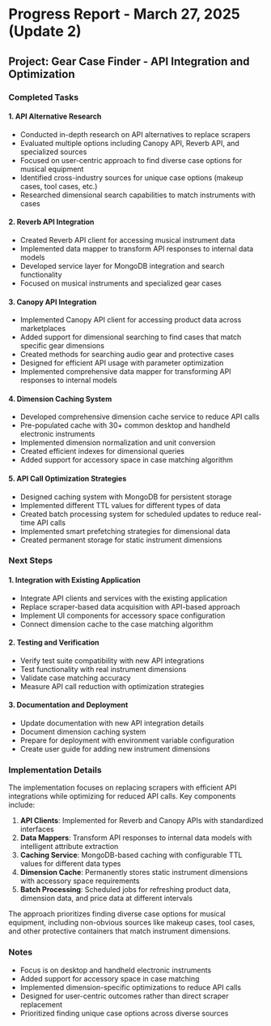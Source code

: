 # Progress Report - March 27, 2025 (Update 2)

## Project: Gear Case Finder - API Integration and Optimization

### Completed Tasks

#### 1. API Alternative Research
- Conducted in-depth research on API alternatives to replace scrapers
- Evaluated multiple options including Canopy API, Reverb API, and specialized sources
- Focused on user-centric approach to find diverse case options for musical equipment
- Identified cross-industry sources for unique case options (makeup cases, tool cases, etc.)
- Researched dimensional search capabilities to match instruments with cases

#### 2. Reverb API Integration
- Created Reverb API client for accessing musical instrument data
- Implemented data mapper to transform API responses to internal data models
- Developed service layer for MongoDB integration and search functionality
- Focused on musical instruments and specialized gear cases

#### 3. Canopy API Integration
- Implemented Canopy API client for accessing product data across marketplaces
- Added support for dimensional searching to find cases that match specific gear dimensions
- Created methods for searching audio gear and protective cases
- Designed for efficient API usage with parameter optimization
- Implemented comprehensive data mapper for transforming API responses to internal models

#### 4. Dimension Caching System
- Developed comprehensive dimension cache service to reduce API calls
- Pre-populated cache with 30+ common desktop and handheld electronic instruments
- Implemented dimension normalization and unit conversion
- Created efficient indexes for dimensional queries
- Added support for accessory space in case matching algorithm

#### 5. API Call Optimization Strategies
- Designed caching system with MongoDB for persistent storage
- Implemented different TTL values for different types of data
- Created batch processing system for scheduled updates to reduce real-time API calls
- Implemented smart prefetching strategies for dimensional data
- Created permanent storage for static instrument dimensions

### Next Steps

#### 1. Integration with Existing Application
- Integrate API clients and services with the existing application
- Replace scraper-based data acquisition with API-based approach
- Implement UI components for accessory space configuration
- Connect dimension cache to the case matching algorithm

#### 2. Testing and Verification
- Verify test suite compatibility with new API integrations
- Test functionality with real instrument dimensions
- Validate case matching accuracy
- Measure API call reduction with optimization strategies

#### 3. Documentation and Deployment
- Update documentation with new API integration details
- Document dimension caching system
- Prepare for deployment with environment variable configuration
- Create user guide for adding new instrument dimensions

### Implementation Details

The implementation focuses on replacing scrapers with efficient API integrations while optimizing for reduced API calls. Key components include:

1. **API Clients**: Implemented for Reverb and Canopy APIs with standardized interfaces
2. **Data Mappers**: Transform API responses to internal data models with intelligent attribute extraction
3. **Caching Service**: MongoDB-based caching with configurable TTL values for different data types
4. **Dimension Cache**: Permanently stores static instrument dimensions with accessory space requirements
5. **Batch Processing**: Scheduled jobs for refreshing product data, dimension data, and price data at different intervals

The approach prioritizes finding diverse case options for musical equipment, including non-obvious sources like makeup cases, tool cases, and other protective containers that match instrument dimensions.

### Notes
- Focus is on desktop and handheld electronic instruments
- Added support for accessory space in case matching
- Implemented dimension-specific optimizations to reduce API calls
- Designed for user-centric outcomes rather than direct scraper replacement
- Prioritized finding unique case options across diverse sources
